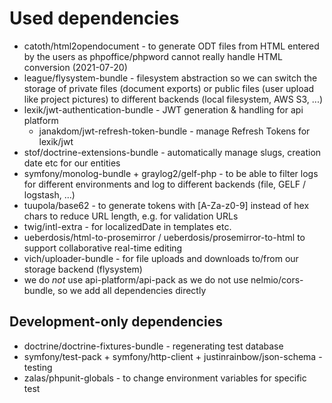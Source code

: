 # Used dependencies
* catoth/html2opendocument - to generate ODT files from HTML entered by the users
  as phpoffice/phpword cannot really handle HTML conversion (2021-07-20)
* league/flysystem-bundle - filesystem abstraction so we can switch the storage
  of private files (document exports) or public files (user upload like project
  pictures) to different backends (local filesystem, AWS S3, ...)
* lexik/jwt-authentication-bundle - JWT generation & handling for api platform
  * janakdom/jwt-refresh-token-bundle - manage Refresh Tokens for lexik/jwt
* stof/doctrine-extensions-bundle - automatically manage
  slugs, creation date etc for our entities
* symfony/monolog-bundle + graylog2/gelf-php - to be able to filter logs for
  different environments and log to different backends (file, GELF / logstash, ...)
* tuupola/base62 - to generate tokens with [A-Za-z0-9] instead of hex chars to
  reduce URL length, e.g. for validation URLs
* twig/intl-extra - for localizedDate in templates etc.
* ueberdosis/html-to-prosemirror / ueberdosis/prosemirror-to-html to support
  collaborative real-time editing
* vich/uploader-bundle - for file uploads and downloads to/from our storage
  backend (flysystem)
* we do *not* use api-platform/api-pack as we do not use nelmio/cors-bundle, so
  we add all dependencies directly


## Development-only dependencies
* doctrine/doctrine-fixtures-bundle - regenerating test database
* symfony/test-pack + symfony/http-client + justinrainbow/json-schema - testing
* zalas/phpunit-globals - to change environment variables for specific test